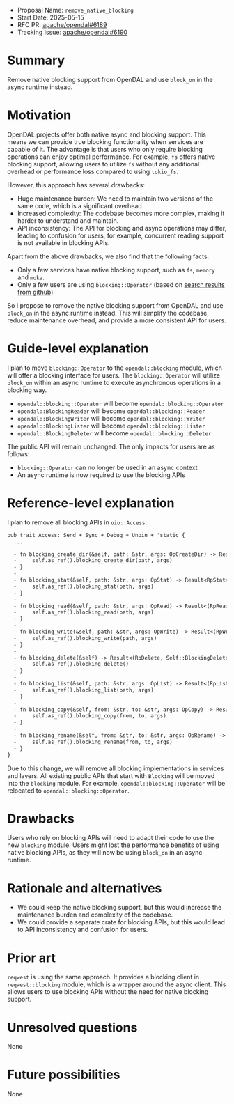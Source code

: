 - Proposal Name: `remove_native_blocking`
- Start Date: 2025-05-15
- RFC PR: [apache/opendal#6189](https://github.com/apache/opendal/pull/6189)
- Tracking Issue: [apache/opendal#6190](https://github.com/apache/opendal/issues/6190)

# Summary

Remove native blocking support from OpenDAL and use `block_on` in the async runtime instead.

# Motivation

OpenDAL projects offer both native async and blocking support. This means we can provide true blocking functionality when services are capable of it. The advantage is that users who only require blocking operations can enjoy optimal performance. For example, `fs` offers native blocking support, allowing users to utilize `fs` without any additional overhead or performance loss compared to using `tokio_fs`.

However, this approach has several drawbacks:

- Huge maintenance burden: We need to maintain two versions of the same code, which is a significant overhead.
- Increased complexity: The codebase becomes more complex, making it harder to understand and maintain.
- API inconsistency: The API for blocking and async operations may differ, leading to confusion for users, for example, concurrent reading support is not available in blocking APIs.

Apart from the above drawbacks, we also find that the following facts:

- Only a few services have native blocking support, such as `fs`, `memory` and `moka`.
- Only a few users are using `blocking::Operator` (based on [search results from github](https://github.com/search?q=opendal%3A%3Ablocking::Operator&type=code))

So I propose to remove the native blocking support from OpenDAL and use `block_on` in the async runtime instead. This will simplify the codebase, reduce maintenance overhead, and provide a more consistent API for users.

# Guide-level explanation

I plan to move `blocking::Operator` to the `opendal::blocking` module, which will offer a blocking interface for users. The `blocking::Operator` will utilize `block_on` within an async runtime to execute asynchronous operations in a blocking way.

- `opendal::blocking::Operator` will become `opendal::blocking::Operator`
- `opendal::BlockingReader` will become `opendal::blocking::Reader`
- `opendal::BlockingWriter` will become `opendal::blocking::Writer`
- `opendal::BlockingLister` will become `opendal::blocking::Lister`
- `opendal::BlockingDeleter` will become `opendal::blocking::Deleter`

The public API will remain unchanged. The only impacts for users are as follows:

- `blocking::Operator` can no longer be used in an async context
- An async runtime is now required to use the blocking APIs

# Reference-level explanation

I plan to remove all blocking APIs in `oio::Access`:

```diff
pub trait Access: Send + Sync + Debug + Unpin + 'static { 
  ...

  - fn blocking_create_dir(&self, path: &str, args: OpCreateDir) -> Result<RpCreateDir> {
  -     self.as_ref().blocking_create_dir(path, args)
  - }
  - 
  - fn blocking_stat(&self, path: &str, args: OpStat) -> Result<RpStat> {
  -     self.as_ref().blocking_stat(path, args)
  - }
  - 
  - fn blocking_read(&self, path: &str, args: OpRead) -> Result<(RpRead, Self::BlockingReader)> {
  -     self.as_ref().blocking_read(path, args)
  - }
  - 
  - fn blocking_write(&self, path: &str, args: OpWrite) -> Result<(RpWrite, Self::BlockingWriter)> {
  -     self.as_ref().blocking_write(path, args)
  - }
  - 
  - fn blocking_delete(&self) -> Result<(RpDelete, Self::BlockingDeleter)> {
  -     self.as_ref().blocking_delete()
  - }
  - 
  - fn blocking_list(&self, path: &str, args: OpList) -> Result<(RpList, Self::BlockingLister)> {
  -     self.as_ref().blocking_list(path, args)
  - }
  - 
  - fn blocking_copy(&self, from: &str, to: &str, args: OpCopy) -> Result<RpCopy> {
  -     self.as_ref().blocking_copy(from, to, args)
  - }
  - 
  - fn blocking_rename(&self, from: &str, to: &str, args: OpRename) -> Result<RpRename> {
  -     self.as_ref().blocking_rename(from, to, args)
  - }
}
```

Due to this change, we will remove all blocking implementations in services and layers. All existing public APIs that start with `Blocking` will be moved into the `blocking` module. For example, `opendal::blocking::Operator` will be relocated to `opendal::blocking::Operator`.

# Drawbacks

Users who rely on blocking APIs will need to adapt their code to use the new `blocking` module. Users might lost the performance benefits of using native blocking APIs, as they will now be using `block_on` in an async runtime.

# Rationale and alternatives

- We could keep the native blocking support, but this would increase the maintenance burden and complexity of the codebase.
- We could provide a separate crate for blocking APIs, but this would lead to API inconsistency and confusion for users.

# Prior art

`reqwest` is using the same approach. It provides a blocking client in `reqwest::blocking` module, which is a wrapper around the async client. This allows users to use blocking APIs without the need for native blocking support.


# Unresolved questions

None

# Future possibilities

None
